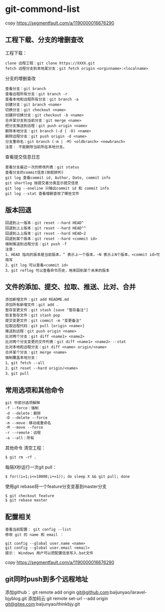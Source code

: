 # git-commond-list

copy <https://segmentfault.com/a/1190000016676290>

## 工程下载、分支的增删查改
工程下载：
```
clone 远程工程：git clone https://XXXX.git
fetch 远程分支到本地某分支：git fetch origin <orginname>:<localname>
```

分支的增删查改
```
查看分支：git branch
查看远程所有分支：git branch -r
查看本地和远程所有分支：git branch -a
创建分支：git branch <name>
切换分支：git checkout <name>
创建并切换分支：git checkout -b <name>
合并某分支到当前分支：git merge <name>
把分支推送到远程：git push origin <name>
删除本地分支：git branch (-d | -D) <name>
删除远程分支：git push origin -d <name>
分支重命名：git branch (-m | -M) <oldbranch> <newbranch>
注意： 不能删除当前所在本地分支。
```

查看提交信息日志
```
查看分支最近一次的修改列表：git status
查看分支的commit信息(倒叙排列)
git log 查看commit id, Author, Date, commit info
git shortlog 按提交者分类显示提交信息
git log --oneline 只输出commit id 和 commit info
git log --stat 查看增删查改了哪些文件
```

## 版本回退
```
回退到上一版本：git reset --hard HEAD^
回退到上上版本：git reset --hard HEAD^^
回退到上上版本：git reset --hard HEAD~2
回退到某个版本：git reset --hard <commit id>
强制推送到远程分支：git push -f
注意： 
1、HEAD 指向的版本是当前版本，^ 表示上一个版本，~N 表示上N个版本，<commit id>可简写 
2、git log 可以查看<commit id> 
3、git reflog 可以查看命令历史，用来回到某个未来的版本
```

## 文件的添加、提交、拉取、推送、比对、合并
```
添加新增文件：git add README.md
添加所有新增文件：git add .
暂存变更文件：git stash [save "暂存备注"]
恢复暂存文件：git stash pop
提交变更文件：git commit -m "变更备注"
拉取远程代码：git pull [origin <name>]
推送到远程：git push origin <name>
比对两个分支：git diff <name1> <name2>
比对两个分支变更的文件列表：git diff <name1> <name2> --stat
比对本地和远程分支：git diff <name> origin/<name>
合并某个分支：git merge <name>
强制覆盖本地分支： 
1、git fetch --all 
2、git reset --hard origin/<name> 
3、git pull
```

## 常用选项和其他命令
```
git 中部分选项解释
-f --force：强制
-d --delete：删除
-D --delete --force
-m --move：移动或重命名
-M --move --force
-r --remote：远程
-a --all：所有
```

其他命令
清空工程：
```
$ git rm -rf .
```

每隔X秒运行一次git pull：
```
$ for((i=1;i<=10000;i+=1)); do sleep X && git pull; done
```

使用git rebase将一个feature分支变基到master分支
```
$ git checkout feature 
$ git rebase master
```

## 配置相关
```
查看当前配置： git config --list
修改 git 的 name 和 email ：

git config --global user.name <name>
git config --global user.email <email>
提示： Windows 用户可以把配置信息写入.bat文件
```

copy <https://segmentfault.com/a/1190000016676290>

## git同时push到多个远程地址
添加github：
git remote add origin git@github.com:baijunyao/laravel-bjyblog.git
添加码云
git remote set-url --add origin git@gitee.com:baijunyao/thinkbjy.git

